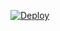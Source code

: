 [![Deploy](http://azuredeploy.net/deploybutton.png)](https://portal.azure.com/#create/Microsoft.Template/uri/https%3A%2F%2Fraw.githubusercontent.com%2Fviswanadhamkudapu%2FRepository%2Fmaster%2FUpgrade%2FmainTemplate.json)